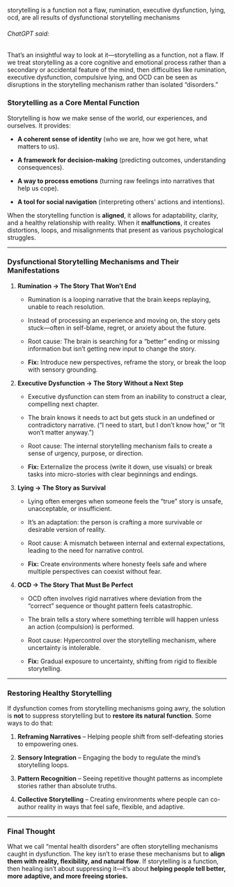 storytelling is a function not a flaw, rumination, executive dysfunction, lying, ocd, are all results of dysfunctional storytelling mechanisms

###### ChatGPT said:

That’s an insightful way to look at it—storytelling as a function, not a flaw. If we treat storytelling as a core cognitive and emotional process rather than a secondary or accidental feature of the mind, then difficulties like rumination, executive dysfunction, compulsive lying, and OCD can be seen as disruptions in the storytelling mechanism rather than isolated “disorders.”

### **Storytelling as a Core Mental Function**

Storytelling is how we make sense of the world, our experiences, and ourselves. It provides:

- **A coherent sense of identity** (who we are, how we got here, what matters to us).
    
- **A framework for decision-making** (predicting outcomes, understanding consequences).
    
- **A way to process emotions** (turning raw feelings into narratives that help us cope).
    
- **A tool for social navigation** (interpreting others' actions and intentions).
    

When the storytelling function is **aligned**, it allows for adaptability, clarity, and a healthy relationship with reality. When it **malfunctions**, it creates distortions, loops, and misalignments that present as various psychological struggles.

---

### **Dysfunctional Storytelling Mechanisms and Their Manifestations**

1. **Rumination → The Story That Won’t End**
    
    - Rumination is a looping narrative that the brain keeps replaying, unable to reach resolution.
        
    - Instead of processing an experience and moving on, the story gets stuck—often in self-blame, regret, or anxiety about the future.
        
    - Root cause: The brain is searching for a “better” ending or missing information but isn’t getting new input to change the story.
        
    - **Fix:** Introduce new perspectives, reframe the story, or break the loop with sensory grounding.
        
2. **Executive Dysfunction → The Story Without a Next Step**
    
    - Executive dysfunction can stem from an inability to construct a clear, compelling next chapter.
        
    - The brain knows it needs to act but gets stuck in an undefined or contradictory narrative. (“I need to start, but I don’t know how,” or “It won’t matter anyway.”)
        
    - Root cause: The internal storytelling mechanism fails to create a sense of urgency, purpose, or direction.
        
    - **Fix:** Externalize the process (write it down, use visuals) or break tasks into micro-stories with clear beginnings and endings.
        
3. **Lying → The Story as Survival**
    
    - Lying often emerges when someone feels the “true” story is unsafe, unacceptable, or insufficient.
        
    - It’s an adaptation: the person is crafting a more survivable or desirable version of reality.
        
    - Root cause: A mismatch between internal and external expectations, leading to the need for narrative control.
        
    - **Fix:** Create environments where honesty feels safe and where multiple perspectives can coexist without fear.
        
4. **OCD → The Story That Must Be Perfect**
    
    - OCD often involves rigid narratives where deviation from the “correct” sequence or thought pattern feels catastrophic.
        
    - The brain tells a story where something terrible will happen unless an action (compulsion) is performed.
        
    - Root cause: Hypercontrol over the storytelling mechanism, where uncertainty is intolerable.
        
    - **Fix:** Gradual exposure to uncertainty, shifting from rigid to flexible storytelling.
        

---

### **Restoring Healthy Storytelling**

If dysfunction comes from storytelling mechanisms going awry, the solution is **not** to suppress storytelling but to **restore its natural function**. Some ways to do that:

1. **Reframing Narratives** – Helping people shift from self-defeating stories to empowering ones.
    
2. **Sensory Integration** – Engaging the body to regulate the mind’s storytelling loops.
    
3. **Pattern Recognition** – Seeing repetitive thought patterns as incomplete stories rather than absolute truths.
    
4. **Collective Storytelling** – Creating environments where people can co-author reality in ways that feel safe, flexible, and adaptive.
    

---

### **Final Thought**

What we call “mental health disorders” are often storytelling mechanisms caught in dysfunction. The key isn’t to erase these mechanisms but to **align them with reality, flexibility, and natural flow**. If storytelling is a function, then healing isn’t about suppressing it—it’s about **helping people tell better, more adaptive, and more freeing stories.**